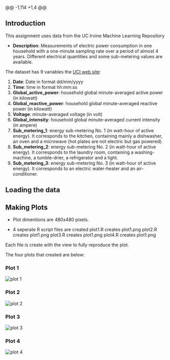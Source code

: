@@ -1,114 +1,4 @@
## Introduction
This assignment uses data from the UC Irvine Machine Learning Repository
* <b>Description</b>: Measurements of electric power consumption in
one household with a one-minute sampling rate over a period of almost
4 years. Different electrical quantities and some sub-metering values
are available.


The dataset has 9 variables 
the <a href="https://archive.ics.uci.edu/ml/datasets/Individual+household+electric+power+consumption">UCI
web site</a>:

<ol>
<li><b>Date</b>: Date in format dd/mm/yyyy </li>
<li><b>Time</b>: time in format hh:mm:ss </li>
<li><b>Global_active_power</b>: household global minute-averaged active power (in kilowatt) </li>
<li><b>Global_reactive_power</b>: household global minute-averaged reactive power (in kilowatt) </li>
<li><b>Voltage</b>: minute-averaged voltage (in volt) </li>
<li><b>Global_intensity</b>: household global minute-averaged current intensity (in ampere) </li>
<li><b>Sub_metering_1</b>: energy sub-metering No. 1 (in watt-hour of active energy). It corresponds to the kitchen, containing mainly a dishwasher, an oven and a microwave (hot plates are not electric but gas powered). </li>
<li><b>Sub_metering_2</b>: energy sub-metering No. 2 (in watt-hour of active energy). It corresponds to the laundry room, containing a washing-machine, a tumble-drier, a refrigerator and a light. </li>
<li><b>Sub_metering_3</b>: energy sub-metering No. 3 (in watt-hour of active energy). It corresponds to an electric water-heater and an air-conditioner.</li>
</ol>

## Loading the data


## Making Plots



* Plot dimentions are 480x480 pixels.

* 4 seperate R script files are created 
plot1.R creates plot1.png
plot2.R creates plot1.png
plot3.R creates plot1.png
plot4.R creates plot1.png

Each file is create with the view to fully reproduce the plot.


The four plots that created are below: 


### Plot 1


![plot 1](plot/plot1.png) 


### Plot 2

![plot 2](plot/plot2.png) 


### Plot 3

![plot 3](plot/plot3.png) 


### Plot 4

![plot 4](plot/plot4.png) 



